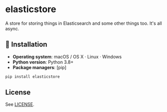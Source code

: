# elasticstore

A store for storing things in Elasticsearch and some other things too. It's all async.

## 🐍 Installation

- **Operating system**: macOS / OS X · Linux · Windows
- **Python version**: Python 3.8+
- **Package managers**: [pip]

```bash
pip install elasticstore
```

## License

See [LICENSE](LICENSE).
